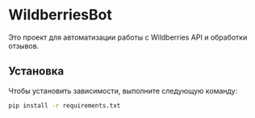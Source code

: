 # WildberriesBot

Это проект для автоматизации работы с Wildberries API и обработки отзывов.

## Установка

Чтобы установить зависимости, выполните следующую команду:

```bash
pip install -r requirements.txt


